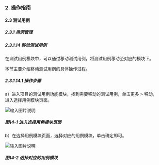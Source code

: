 ### 2. 操作指南

#### 2.3 测试用例

##### 2.3.1 用例管理

##### 2.3.1.14 移动测试用例

在测试用例模块中，可以通过移动测试用例，将测试用例移动至对应的模块下。

本节主要介绍移动测试用例的具体操作过程。

##### 2.3.1.14.1 操作步骤

a）进入项目的测试用例功能模块，找到需要移动的测试用例，单击更多 > 移动，进入选择用例模块页面。

![输入图片说明](../../../../images/SoFlu%E5%85%A8%E8%87%AA%E5%8A%A8%E6%B5%8B%E8%AF%95%E5%B9%B3%E5%8F%B0%E6%95%99%E7%A8%8B/2.%20%E6%93%8D%E4%BD%9C%E6%8C%87%E5%8D%97/3.%20%E6%B5%8B%E8%AF%95%E7%94%A8%E4%BE%8B/1.%20%E7%94%A8%E4%BE%8B%E7%AE%A1%E7%90%86/14-1.png)

##### 图14-1 进入选择用例模块页面

b）在选择用例模块页面，选择对应的用例模块，单击确定即可。

![输入图片说明](../../../../images/SoFlu%E5%85%A8%E8%87%AA%E5%8A%A8%E6%B5%8B%E8%AF%95%E5%B9%B3%E5%8F%B0%E6%95%99%E7%A8%8B/2.%20%E6%93%8D%E4%BD%9C%E6%8C%87%E5%8D%97/3.%20%E6%B5%8B%E8%AF%95%E7%94%A8%E4%BE%8B/1.%20%E7%94%A8%E4%BE%8B%E7%AE%A1%E7%90%86/14-2.png)

##### 图14-2 选择对应的用例模块
